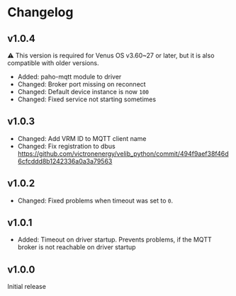 # Changelog

## v1.0.4
⚠️ This version is required for Venus OS v3.60~27 or later, but it is also compatible with older versions.
* Added: paho-mqtt module to driver
* Changed: Broker port missing on reconnect
* Changed: Default device instance is now `100`
* Changed: Fixed service not starting sometimes

## v1.0.3
* Changed: Add VRM ID to MQTT client name
* Changed: Fix registration to dbus https://github.com/victronenergy/velib_python/commit/494f9aef38f46d6cfcddd8b1242336a0a3a79563

## v1.0.2
* Changed: Fixed problems when timeout was set to `0`.

## v1.0.1
* Added: Timeout on driver startup. Prevents problems, if the MQTT broker is not reachable on driver startup

## v1.0.0
Initial release
